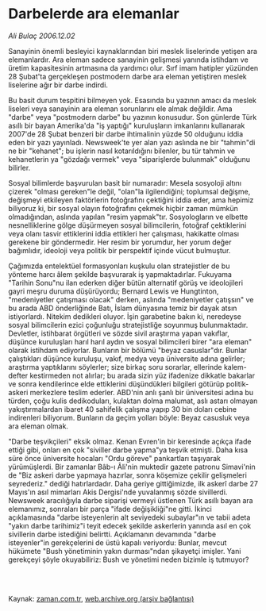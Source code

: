 # Darbelerde ara elemanlar

*Ali Bulaç 2006.12.02*

<td class="columnist-detail">
<p>Sanayinin önemli besleyici kaynaklarından biri meslek liselerinde yetişen ara elemanlardır. Ara eleman sadece sanayinin gelişmesi yanında istihdam ve üretim kapasitesinin artmasına da yardımcı olur. Sırf imam hatipler yüzünden 28 Şubat'ta gerçekleşen postmodern darbe ara eleman yetiştiren meslek liselerine ağır bir darbe indirdi.</p>
<p>
<div id="haberMetinDiv">
<p>Bu basit durum tespitini bilmeyen yok. Esasında bu yazının amacı da meslek liseleri veya sanayinin ara eleman sorunlarını ele almak değildir. Ama "darbe" veya "postmodern darbe" bu yazının konusudur. Son günlerde Türk asıllı bir bayan Amerika'da "iş yaptığı" kuruluşların imkanlarını kullanarak 2007'de 28 Şubat benzeri bir darbe ihtimalinin yüzde 50 olduğunu iddia eden bir yazı yayınladı. Newsweek'te yer alan yazı aslında ne bir "tahmin"di ne bir "kehanet"; bu işlerin nasıl kotarıldığını bilenler, bu tür tahmin ve kehanetlerin ya "gözdağı vermek" veya "siparişlerde bulunmak" olduğunu bilirler. 
<p>Sosyal bilimlerde başvurulan basit bir numaradır: Mesela sosyoloji altını çizerek "olması gereken"le değil, "olan"la ilgilendiğini; toplumsal değişme, değişmeyi etkileyen faktörlerin fotoğrafını çektiğini iddia eder, ama hepimiz biliyoruz ki, bir sosyal olayın fotoğrafını çekmek hiçbir zaman mümkün olmadığından, aslında yapılan "resim yapmak"tır. Sosyologların ve elbette nesnelliklerine gölge düşürmeyen sosyal bilimcilerin, fotoğraf çektiklerini veya olanı tasvir ettiklerini iddia ettikleri her çalışması, hakikatte olması gerekene bir göndermedir. Her resim bir yorumdur, her yorum değer bağımlıdır, ideoloji veya politik bir perspektif içinde vücut bulmuştur. 
<p>Çağımızda entelektüel formasyonları kuşkulu olan stratejistler de bu yönteme harcı âlem şekilde başvurarak iş yapmaktadırlar. Fukuyama "Tarihin Sonu"nu ilan ederken diğer bütün alternatif görüş ve ideolojileri gayri meşru duruma düşürüyordu; Bernard Lewis ve Hungtinton, "medeniyetler çatışması olacak" derken, aslında "medeniyetler çatışsın" ve bu arada ABD önderliğinde Batı, İslam dünyasına temiz bir dayak atsın istiyorlardı. Nitekim dedikleri oluyor. İşin garabetine bakın ki, neredeyse sosyal bilimcilerin ezici çoğunluğu stratejistliğe soyunmuş bulunmaktadır. Devletler, istihbarat örgütleri ve sözde sivil araştırma yapan vakıflar, düşünce kuruluşları harıl harıl aydın ve sosyal bilimcileri birer "ara eleman" olarak istihdam ediyorlar. Bunların bir bölümü "beyaz casuslar"dır. Bunlar çalıştıkları düşünce kuruluşu, vakıf, medya veya üniversite adına gelirler; araştırma yaptıklarını söylerler; size birkaç soru sorarlar, ellerinde kalem-defter kestirmeden not alırlar; bu arada sizin yüz ifadenize dikkatle bakarlar ve sonra kendilerince elde ettiklerini düşündükleri bilgileri götürüp politik-askeri merkezlere teslim ederler. ABD'nin anlı şanlı bir üniversitesi adına bu türden, çoğu kulis dedikoduları, kulaktan dolma malumat, aslı astarı olmayan yakıştırmalardan ibaret 40 sahifelik çalışma yapıp 30 bin doları cebine indirenleri biliyorum. Bunların da geçim yolları böyle: Beyaz casusluk veya ara eleman olmak. 
<p>"Darbe teşvikçileri" eksik olmaz. Kenan Evren'in bir keresinde açıkça ifade ettiği gibi, onları en çok "siviller darbe yapma"ya teşvik etmişti. Daha kısa süre önce üniversite hocaları "Ordu göreve" pankartları taşıyarak yürümüşlerdi. Bir zamanlar Bâb-ı Âli'nin muktedir gazete patronu Simavi'nin de "Biz askeri darbe yapmaya hazırlar, sonra köşemize çekilir gelişmeleri seyrederiz." dediği hatırlardadır. Daha geriye gittiğimizde, ilk askerî darbe 27 Mayıs'ın asıl mimarları Akis Dergisi'nde yuvalanmış sözde sivillerdi. Newsweek aracılığıyla darbe siparişi vermeyi üstlenen Türk asıllı bayan ara elemanımız, sonraları bir parça "ifade değişikliği"ne gitti. İkinci açıklamasında "darbe isteyenlerin alt seviyedeki subaylar"ın ve tabii adeta "yakın darbe tarihimiz"i teyit edecek şekilde askerlerin yanında asıl en çok sivillerin darbe istediğini belirtti. Açıklamanın devamında "darbe isteyenler"in gerekçelerini de üstü kapalı veriyordu: Bunlar, mevcut hükümete "Bush yönetiminin yakın durması"ndan şikayetçi imişler. Yani gerekçeyi şöyle okuyabiliriz: Bush ve yönetimi neden bizimle iş tutmuyor? </p></p></p></p></div>
</p>


<p><br>
		 </br></p></td>

Kaynak: [zaman.com.tr](http://zaman.com.tr/yazar.do?yazino=464648), [web.archive.org (arşiv bağlantısı)](http://web.archive.org/web/20120315013325/http://www.zaman.com.tr/yazar.do?yazino=464648)
